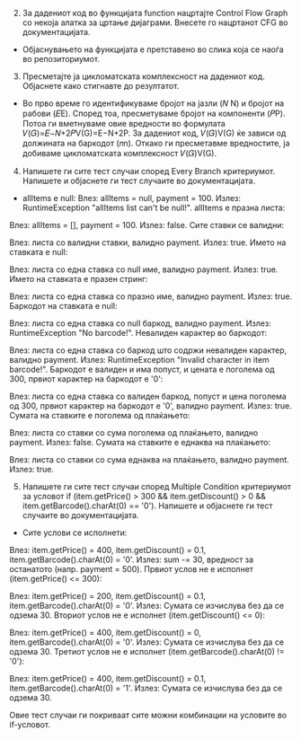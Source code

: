2. За дадениот код во функцијата function нацртајте Control Flow Graph со некоја алатка за цртање дијаграми. Внесете го нацртанот CFG во документацијата.
- Објаснувањето на функцијата е претставено во слика која се наоѓа во репозиториумот.

3. Пресметајте ја цикломатската комплексност на дадениот код. Објаснете како стигнавте до резултатот.
- Во прво време го идентификуваме бројот на јазли (𝑁 N) и бројот на рабови (𝐸E). Според тоа, пресметуваме бројот на компоненти (𝑃P). Потоа ги вметнуваме овие вредности во формулата 𝑉(𝐺)=𝐸−𝑁+2𝑃V(G)=E−N+2P. За дадениот код, 𝑉(𝐺)V(G) ќе зависи од должината на баркодот (𝑛n). Откако ги пресметавме вредностите, ја добиваме цикломатската комплексност 𝑉(𝐺)V(G).

4. Напишете ги сите тест случаи според Every Branch критериумот. Напишете и објаснете ги тест случаите во документацијата.
- allItems е null:
Влез: allItems = null, payment = 100.
Излез: RuntimeException "allItems list can't be null!".
allItems е празна листа:

Влез: allItems = [], payment = 100.
Излез: false.
Сите ставки се валидни:

Влез: листа со валидни ставки, валидно payment.
Излез: true.
Името на ставката е null:

Влез: листа со една ставка со null име, валидно payment.
Излез: true.
Името на ставката е празен стринг:

Влез: листа со една ставка со празно име, валидно payment.
Излез: true.
Баркодот на ставката е null:

Влез: листа со една ставка со null баркод, валидно payment.
Излез: RuntimeException "No barcode!".
Невалиден карактер во баркодот:

Влез: листа со една ставка со баркод што содржи невалиден карактер, валидно payment.
Излез: RuntimeException "Invalid character in item barcode!".
Баркодот е валиден и има попуст, и цената е поголема од 300, првиот карактер на баркодот е '0':

Влез: листа со една ставка со валиден баркод, попуст и цена поголема од 300, првиот карактер на баркодот е '0', валидно payment.
Излез: true.
Сумата на ставките е поголема од плаќањето:

Влез: листа со ставки со сума поголема од плаќањето, валидно payment.
Излез: false.
Сумата на ставките е еднаква на плаќањето:

Влез: листа со ставки со сума еднаква на плаќањето, валидно payment.
Излез: true.


5. Напишете ги сите тест случаи според Multiple Condition критериумот за условот if (item.getPrice() > 300 && item.getDiscount() > 0 && item.getBarcode().charAt(0) == '0'). Напишете и објаснете ги тест случаите во документацијата.
- Сите услови се исполнети:

Влез: item.getPrice() = 400, item.getDiscount() = 0.1, item.getBarcode().charAt(0) = '0'.
Излез: sum -= 30, вредност за останатото (напр. payment = 500).
Првиот услов не е исполнет (item.getPrice() <= 300):

Влез: item.getPrice() = 200, item.getDiscount() = 0.1, item.getBarcode().charAt(0) = '0'.
Излез: Сумата се изчислува без да се одзема 30.
Вториот услов не е исполнет (item.getDiscount() <= 0):

Влез: item.getPrice() = 400, item.getDiscount() = 0, item.getBarcode().charAt(0) = '0'.
Излез: Сумата се изчислува без да се одзема 30.
Третиот услов не е исполнет (item.getBarcode().charAt(0) != '0'):

Влез: item.getPrice() = 400, item.getDiscount() = 0.1, item.getBarcode().charAt(0) = '1'.
Излез: Сумата се изчислува без да се одзема 30.

Овие тест случаи ги покриваат сите можни комбинации на условите во if-условот.
